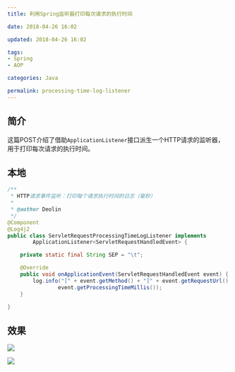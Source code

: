 ```yaml
---
title: 利用Spring监听器打印每次请求的执行时间

date: 2018-04-26 16:02

updated: 2018-04-26 16:02

tags:
- Spring
- AOP

categories: Java

permalink: processing-time-log-listener
---
```


## 简介

这篇POST介绍了借助`ApplicationListener`接口派生一个HTTP请求的监听器，用于打印每次请求的执行时间。



## 本地

~~~java
/**
 * HTTP请求事件监听：打印每个请求执行时间的日志（毫秒）
 *
 * @author Deolin
 */
@Component
@Log4j2
public class ServletRequestProcessingTimeLogListener implements
        ApplicationListener<ServletRequestHandledEvent> {

    private static final String SEP = "\t";

    @Override
    public void onApplicationEvent(ServletRequestHandledEvent event) {
        log.info("[" + event.getMethod() + "]" + event.getRequestUrl() + SEP +
                event.getProcessingTimeMillis());
    }

}
~~~



## 效果

![](/images/processing-time-log-listener-01.png)

![](/images/processing-time-log-listener-02.png)

